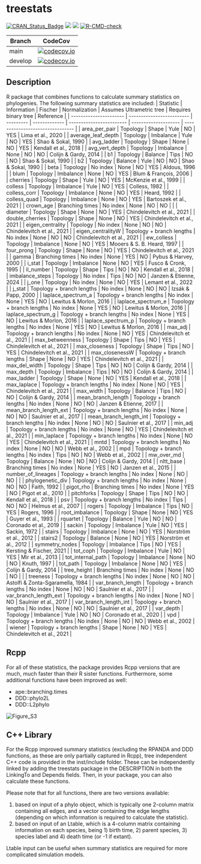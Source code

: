 # treestats

[![CRAN_Status_Badge](https://www.r-pkg.org/badges/version/treestats)](https://cran.r-project.org/package=treestats)
[![](https://cranlogs.r-pkg.org/badges/grand-total/treestats)](https://cran.r-project.org/package=treestats)
[![](https://cranlogs.r-pkg.org/badges/treestats)](https://cran.r-project.org/package=treestats)
[![R-CMD-check](https://github.com/thijsjanzen/treestats/workflows/R-CMD-check/badge.svg)](https://github.com/thijsjanzen/treestats/actions)

Branch|CodeCov
---|---
main|[![codecov.io](https://codecov.io/gh/thijsjanzen/treestats/branch/main/graph/badge.svg)](https://app.codecov.io/gh/thijsjanzen/treestats)
develop|[![codecov.io](https://codecov.io/gh/thijsjanzen/treestats/branch/develop/graph/badge.svg)](https://app.codecov.io/gh/thijsjanzen/treestats)

## Description

R package that combines functions to calculate summary statistics on phylogenies.
The following summary statistics are included:
| Statistic              | Information               | Fischer   | Normalization | Assumes Ultrametric tree | Requires binary tree | Reference                        |
| ---------------------- | ------------------------- | --------- | ------------- | ------------------------ | -------------------- | -------------------------------- |
| area_per_pair          | Topology                  | Shape     | Yule          | NO                       | YES                  | Lima et al., 2020                |
| average_leaf_depth     | Topology                  | Imbalance | Yule          | NO                       | YES                  | Shao & Sokal, 1990               |
| avg_ladder             | Topology                  | Shape     | None          | NO                       | YES                  | Kendall et al., 2018             |
| avg_vert_depth         | Topology                  | Imbalance | None          | NO                       | NO                   | Colijn & Gardy, 2014             |
| b1                     | Topology                  | Balance   | Tips          | NO                       | NO                   | Shao & Sokal, 1990               |
| b2                     | Topology                  | Balance   | Yule          | NO                       | NO                   | Shao & Sokal, 1990               |
| beta                   | Topology                  | No index  | None          | NO                       | YES                  | Aldous, 1996                     |
| blum                   | Topology                  | Imbalance | None          | NO                       | YES                  | Blum & François, 2006            |
| cherries               | Topology                  | Shape     | Yule          | NO                       | YES                  | McKenzie et al., 1999            |
| colless                | Topology                  | Imbalance | Yule          | NO                       | YES                  | Colless, 1982                    |
| colless_corr           | Topology                  | Imbalance | None          | NO                       | YES                  | Heard, 1992                      |
| colless_quad           | Topology                  | Imbalance | None          | NO                       | YES                  | Bartoszek et al., 2021           |
| crown_age              | Branching times           | No index  | None          | NO                       | NO                   |                                  |
| diameter               | Topology                  | Shape     | None          | NO                       | YES                  | Chindelevitch et al., 2021       |
| double_cherries        | Topology                  | Shape     | None          | NO                       | YES                  | Chindelevitch et al., 2021       |
| eigen_centrality       | Topology                  | No index  | None          | NO                       | NO                   | Chindelevitch et al., 2021       |
| eigen_centralityW      | Topology + branch lengths | No index  | None          | NO                       | NO                   | Chindelevitch et al., 2021       |
| ew_colless             | Topology                  | Imbalance | None          | NO                       | YES                  | Mooers & S. B. Heard, 1997       |
| four_prong             | Topology                  | Shape     | None          | NO                       | YES                  | Chindelevitch et al., 2021       |
| gamma                  | Branching times           | No index  | None          | YES                      | NO                   | Pybus & Harvey, 2000             |
| i_stat                 | Topology                  | Imbalance | None          | NO                       | YES                  | Fusco & Cronk, 1995              |
| il_number              | Topology                  | Shape     | Tips          | NO                       | NO                   | Kendall et al., 2018             |
| imbalance_steps        | Topology                  | No index  | Tips          | NO                       | NO                   | Janzen & Etienne, 2024           |
| j_one                  | Topology                  | No index  | None          | NO                       | YES                  | Lemant et al., 2022              |
| j_stat                 | Topology + branch lengths | No index  | None          | NO                       | NO                   | Izsák & Papp, 2000               |
| laplace_spectrum_a     | Topology + branch lengths | No index  | None          | YES                      | NO                   | Lewitus & Morlon, 2016           |
| laplace_spectrum_e     | Topology + branch lengths | No index  | None          | YES                      | NO                   | Lewitus & Morlon, 2016           |
| laplace_spectrum_g     | Topology + branch lengths | No index  | None          | YES                      | NO                   | Lewitus & Morlon, 2016           |
| laplace_spectrum_p     | Topology + branch lengths | No index  | None          | YES                      | NO                   | Lewitus & Morlon, 2016           |
| max_adj                | Topology + branch lengths | No index  | None          | NO                       | YES                  | Chindelevitch et al., 2021       |
| max_betweenness        | Topology                  | Shape     | Tips          | NO                       | YES                  | Chindelevitch et al., 2021       |
| max_closeness          | Topology                  | Shape     | Tips          | NO                       | YES                  | Chindelevitch et al., 2021       |
| max_closenessW         | Topology + branch lengths | Shape     | None          | NO                       | YES                  | Chindelevitch et al., 2021       |
| max_del_width          | Topology                  | Shape     | Tips          | NO                       | NO                   | Colijn & Gardy, 2014             |
| max_depth              | Topology                  | Imbalance | Tips          | NO                       | NO                   | Colijn & Gardy, 2014             |
| max_ladder             | Topology                  | Shape     | None          | NO                       | YES                  | Kendall et al., 2018             |
| max_laplace            | Topology + branch lengths | No index  | None          | NO                       | YES                  | Chindelevitch et al., 2021       |
| max_width              | Topology                  | Balance   | Tips          | NO                       | NO                   | Colijn & Gardy, 2014             |
| mean_branch_length     | Topology + branch lengths | No index  | None          | NO                       | NO                   | Janzen & Etienne, 2017           |
| mean_branch_length_ext | Topology + branch lengths | No index  | None          | NO                       | NO                   | Saulnier et al., 2017            |
| mean_branch_length_int | Topology + branch lengths | No index  | None          | NO                       | NO                   | Saulnier et al., 2017            |
| min_adj                | Topology + branch lengths | No index  | None          | NO                       | YES                  | Chindelevitch et al., 2021       |
| min_laplace            | Topology + branch lengths | No index  | None          | NO                       | YES                  | Chindelevitch et al., 2021       |
| mntd                   | Topology + branch lengths | No index  | None          | NO                       | NO                   | Webb et al., 2002                |
| mpd                    | Topology + branch lengths | No index  | Tips          | NO                       | NO                   | Webb et al., 2002                |
| mw_over_md             | Topology                  | Balance   | None          | NO                       | NO                   | Colijn & Gardy, 2014             |
| nltt_base              | Branching times           | No index  | None          | YES                      | NO                   | Janzen et al., 2015              |
| number_of_lineages     | Topology + branch lengths | No index  | None          | NO                       | NO                   |                                  |
| phylogenetic_div       | Topology + branch lengths | No index  | None          | NO                       | NO                   | Faith, 1992                      |
| pigot_rho              | Branching times           | No index  | None          | YES                      | NO                   | Pigot et al., 2010               |
| pitchforks             | Topology                  | Shape     | Tips          | NO                       | NO                   | Kendall et al., 2018             |
| psv                    | Topology + branch lengths | No index  | Tips          | NO                       | NO                   | Helmus et al., 2007              |
| rogers                 | Topology                  | Imbalance | Tips          | NO                       | YES                  | Rogers, 1996                     |
| root_imbalance         | Topology                  | Shape     | None          | NO                       | YES                  | Guyer et al., 1993               |
| rquartet               | Topology                  | Balance   | Yule          | NO                       | NO                   | Coronado et al., 2019            |
| sackin                 | Topology                  | Imbalance | Yule          | NO                       | YES                  | Sackin, 1972                     |
| stairs                 | Topology                  | Imbalance | None          | NO                       | YES                  | Norström et al., 2012            |
| stairs2                | Topology                  | Balance   | None          | NO                       | YES                  | Norström et al., 2012            |
| symmetry_nodes         | Topology                  | Imbalance | Tips          | NO                       | YES                  | Kersting & Fischer, 2021         |
| tot_coph               | Topology                  | Imbalance | Yule          | NO                       | YES                  | Mir et al., 2013                 |
| tot_internal_path      | Topology                  | Imbalance | None          | NO                       | NO                   | Knuth, 1997                      |
| tot_path               | Topology                  | Imbalance | None          | NO                       | YES                  | Colijn & Gardy, 2014             |
| tree_height            | Branching times           | No index  | None          | NO                       | NO                   |                                  |
| treeness               | Topology + branch lengths | No index  | None          | NO                       | NO                   | Astolfi & Zonta-Sgaramella, 1984 |
| var_branch_length      | Topology + branch lengths | No index  | None          | NO                       | NO                   | Saulnier et al., 2017            |
| var_branch_length_ext  | Topology + branch lengths | No index  | None          | NO                       | NO                   | Saulnier et al., 2017            |
| var_branch_length_int  | Topology + branch lengths | No index  | None          | NO                       | NO                   | Saulnier et al., 2017            |
| var_depth              | Topology                  | Imbalance | Yule          | NO                       | NO                   | Coronado et al., 2020            |
| vpd                    | Topology + branch lengths | No index  | None          | NO                       | NO                   | Webb et al., 2002                |
| wiener                 | Topology + branch lengths | Shape     | None          | NO                       | YES                  | Chindelevitch et al., 2021       |

## Rcpp
For all of these statistics, the package provides Rcpp versions that 
are much, much faster than their R sister functions. Furthermore, some additional
functions have been improved as well:
  - ape::branching.times
  - DDD::phylo2L
  - DDD::L2phylo

![Figure_S3](https://github.com/thijsjanzen/treestats/assets/19486664/606a33c0-67d2-4b96-876b-81853adf59cd)



## C++ Library
For the Rcpp improved summary statistics (excluding the RPANDA and DDD functions, 
as these are only partially captured in Rcpp), tree independent C++ code is provided 
in the inst/include folder. These can be independently linked by adding the treestats 
package in the DESCRIPTION in both the LinkingTo and Depends fields. Then, in your package,
you can also calculate these functions. 

Please note that for all functions, there are two versions available: 
1) based on input of a phylo object, which is typically one 2-column matrix containing all edges, and a vector containing the edge lengths (depending on which information is required to calculate the statistic).
2) based on input of an Ltable, which is a 4-column matrix containing information on each species, being 1) birth time, 2) parent species, 3) species label and 4) death time (or -1 if extant).

Ltable input can be useful when summary statistics are required for more complicated simulation models. 
